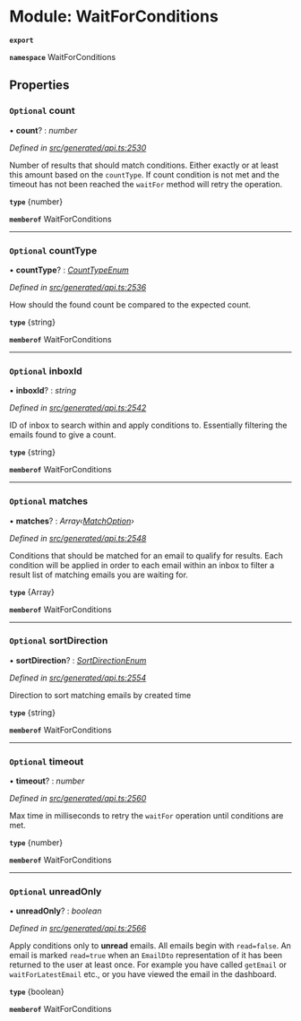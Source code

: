 # Module: WaitForConditions

**`export`** 

**`namespace`** WaitForConditions

## Properties

### `Optional` count

• **count**? : *number*

*Defined in [src/generated/api.ts:2530](https://github.com/mailslurp/mailslurp-client/blob/2f39d3c/src/generated/api.ts#L2530)*

Number of results that should match conditions. Either exactly or at least this amount based on the `countType`. If count condition is not met and the timeout has not been reached the `waitFor` method will retry the operation.

**`type`** {number}

**`memberof`** WaitForConditions

___

### `Optional` countType

• **countType**? : *[CountTypeEnum](../enums/_generated_api_.waitforconditions.counttypeenum.md)*

*Defined in [src/generated/api.ts:2536](https://github.com/mailslurp/mailslurp-client/blob/2f39d3c/src/generated/api.ts#L2536)*

How should the found count be compared to the expected count.

**`type`** {string}

**`memberof`** WaitForConditions

___

### `Optional` inboxId

• **inboxId**? : *string*

*Defined in [src/generated/api.ts:2542](https://github.com/mailslurp/mailslurp-client/blob/2f39d3c/src/generated/api.ts#L2542)*

ID of inbox to search within and apply conditions to. Essentially filtering the emails found to give a count.

**`type`** {string}

**`memberof`** WaitForConditions

___

### `Optional` matches

• **matches**? : *Array‹[MatchOption](_generated_api_.matchoption.md)›*

*Defined in [src/generated/api.ts:2548](https://github.com/mailslurp/mailslurp-client/blob/2f39d3c/src/generated/api.ts#L2548)*

Conditions that should be matched for an email to qualify for results. Each condition will be applied in order to each email within an inbox to filter a result list of matching emails you are waiting for.

**`type`** {Array<MatchOption>}

**`memberof`** WaitForConditions

___

### `Optional` sortDirection

• **sortDirection**? : *[SortDirectionEnum](../enums/_generated_api_.waitforconditions.sortdirectionenum.md)*

*Defined in [src/generated/api.ts:2554](https://github.com/mailslurp/mailslurp-client/blob/2f39d3c/src/generated/api.ts#L2554)*

Direction to sort matching emails by created time

**`type`** {string}

**`memberof`** WaitForConditions

___

### `Optional` timeout

• **timeout**? : *number*

*Defined in [src/generated/api.ts:2560](https://github.com/mailslurp/mailslurp-client/blob/2f39d3c/src/generated/api.ts#L2560)*

Max time in milliseconds to retry the `waitFor` operation until conditions are met.

**`type`** {number}

**`memberof`** WaitForConditions

___

### `Optional` unreadOnly

• **unreadOnly**? : *boolean*

*Defined in [src/generated/api.ts:2566](https://github.com/mailslurp/mailslurp-client/blob/2f39d3c/src/generated/api.ts#L2566)*

Apply conditions only to **unread** emails. All emails begin with `read=false`. An email is marked `read=true` when an `EmailDto` representation of it has been returned to the user at least once. For example you have called `getEmail` or `waitForLatestEmail` etc., or you have viewed the email in the dashboard.

**`type`** {boolean}

**`memberof`** WaitForConditions
